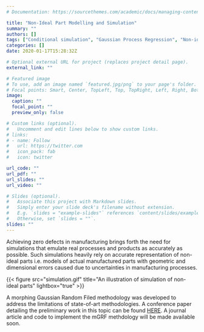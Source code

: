 ```yaml
---
# Documentation: https://sourcethemes.com/academic/docs/managing-content/

title: "Non-Ideal Part Modelling and Simulation"
summary: ""
authors: []
tags: ["Conditional simulation", "Gaussian Process Regression", "Non-ideal part modelling", "Gaussian RAndom Fields"]
categories: []
date: 2020-01-17T15:28:32Z

# Optional external URL for project (replaces project detail page).
external_link: ""

# Featured image
# To use, add an image named `featured.jpg/png` to your page's folder.
# Focal points: Smart, Center, TopLeft, Top, TopRight, Left, Right, BottomLeft, Bottom, BottomRight.
image:
  caption: ""
  focal_point: ""
  preview_only: false

# Custom links (optional).
#   Uncomment and edit lines below to show custom links.
# links:
# - name: Follow
#   url: https://twitter.com
#   icon_pack: fab
#   icon: twitter

url_code: ""
url_pdf: ""
url_slides: ""
url_video: ""

# Slides (optional).
#   Associate this project with Markdown slides.
#   Simply enter your slide deck's filename without extension.
#   E.g. `slides = "example-slides"` references `content/slides/example-slides.md`.
#   Otherwise, set `slides = ""`.
slides: ""
---
```

Achieving zero defects in manufacturing brings forth the need for simulations that emulate real processes and products as accurately as possible. Such simulations heavily rely on accurate representation of non-ideal parts i.e. models of actual manufactured parts with geometric and dimensional errors caused due to uncertainties in manufacturing processes.

{{< figure src="simulation.gif" title="An illustration of simulation of non-ideal parts" lightbox="true" >}}

A morphing Gaussian Random Filed methodology was developed to address the limitations of state-of-art methodologies. A conference paper detailing the preliminary work in this topic can be found [HERE][mGRF]. A journal article and code to implement the mGRF methdology will be made available soon.


[mGRF]:  /publication/babu-2018/
[mGRF_code]: https://